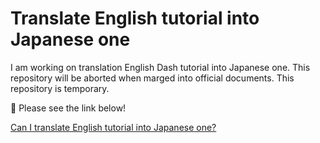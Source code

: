 # Translate English tutorial into Japanese one

I am working on translation English Dash tutorial into Japanese one. 
This repository will be aborted when marged into official documents. This repository is temporary.    

📢 Please see the link below!  

[Can I translate English tutorial into Japanese one?](https://community.plot.ly/t/can-i-translate-english-tutorial-into-japanese-one/8859?u=ksnt)
